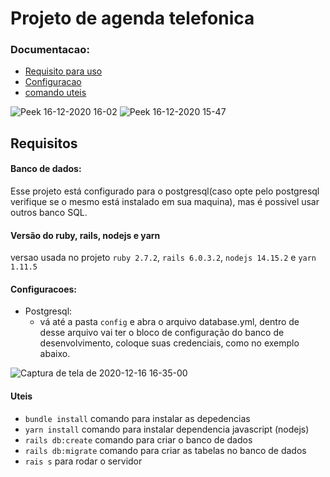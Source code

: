 # Projeto de agenda telefonica

### Documentacao:
*  [Requisito para uso](#requisitos)
*  [Configuracao](#configuracoes)
*  [comando uteis](#uteis)

![Peek 16-12-2020 16-02](https://user-images.githubusercontent.com/54999837/102485623-a1b7d580-4046-11eb-9841-2ec0e1052427.gif)
![Peek 16-12-2020 15-47](https://user-images.githubusercontent.com/54999837/102485628-a3819900-4046-11eb-8282-edcb2b2645a7.gif)


## Requisitos

#### Banco de dados:


Esse projeto está configurado para o postgresql(caso opte pelo postgresql 
verifique se o mesmo está instalado em sua maquina), mas é possivel usar outros
banco SQL.

#### Versão do ruby, rails, nodejs e yarn

versao usada no projeto `ruby 2.7.2`, `rails 6.0.3.2`, `nodejs 14.15.2` e `yarn 1.11.5`


#### Configuracoes:

* Postgresql:
    * vá até a pasta `config` e abra o arquivo database.yml, dentro de desse arquivo vai ter o bloco de configuração do banco de desenvolvimento, coloque suas credenciais, como no exemplo abaixo.


![Captura de tela de 2020-12-16 16-35-00](https://user-images.githubusercontent.com/54999837/102485631-a41a2f80-4046-11eb-92ef-3d082f6c7756.png)


#### Uteis

* `bundle install` comando para instalar as depedencias
* `yarn install` comando para instalar dependencia javascript (nodejs)
* `rails db:create` comando para criar o banco de dados
* `rails db:migrate` comando para criar as tabelas no banco de dados
* `rais s` para rodar o servidor
